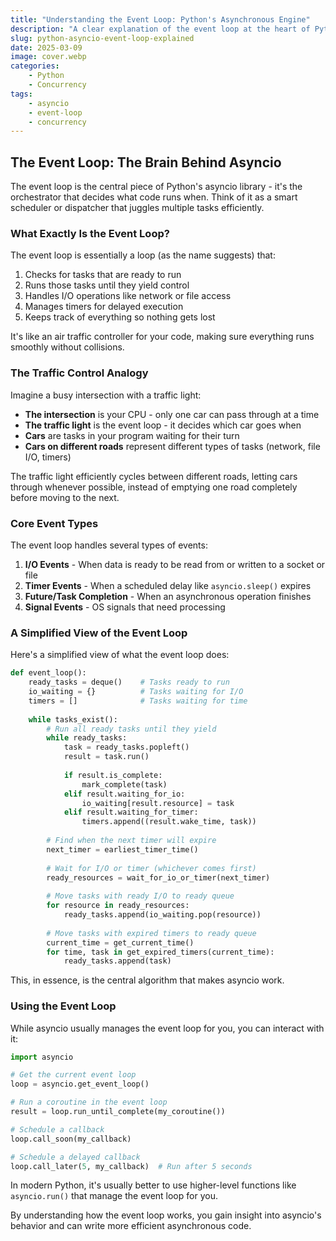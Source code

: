 ```yaml
---
title: "Understanding the Event Loop: Python's Asynchronous Engine"
description: "A clear explanation of the event loop at the heart of Python's asyncio library"
slug: python-asyncio-event-loop-explained
date: 2025-03-09
image: cover.webp
categories:
    - Python
    - Concurrency
tags:
    - asyncio
    - event-loop
    - concurrency
---
```


## The Event Loop: The Brain Behind Asyncio

The event loop is the central piece of Python's asyncio library - it's the orchestrator that decides what code runs when. Think of it as a smart scheduler or dispatcher that juggles multiple tasks efficiently.

### What Exactly Is the Event Loop?

The event loop is essentially a loop (as the name suggests) that:

1. Checks for tasks that are ready to run
2. Runs those tasks until they yield control
3. Handles I/O operations like network or file access
4. Manages timers for delayed execution
5. Keeps track of everything so nothing gets lost

It's like an air traffic controller for your code, making sure everything runs smoothly without collisions.

### The Traffic Control Analogy

Imagine a busy intersection with a traffic light:

- **The intersection** is your CPU - only one car can pass through at a time
- **The traffic light** is the event loop - it decides which car goes when
- **Cars** are tasks in your program waiting for their turn
- **Cars on different roads** represent different types of tasks (network, file I/O, timers)

The traffic light efficiently cycles between different roads, letting cars through whenever possible, instead of emptying one road completely before moving to the next.

### Core Event Types

The event loop handles several types of events:

1. **I/O Events** - When data is ready to be read from or written to a socket or file
2. **Timer Events** - When a scheduled delay like `asyncio.sleep()` expires
3. **Future/Task Completion** - When an asynchronous operation finishes
4. **Signal Events** - OS signals that need processing

### A Simplified View of the Event Loop

Here's a simplified view of what the event loop does:

```python
def event_loop():
    ready_tasks = deque()    # Tasks ready to run
    io_waiting = {}          # Tasks waiting for I/O
    timers = []              # Tasks waiting for time
    
    while tasks_exist():
        # Run all ready tasks until they yield
        while ready_tasks:
            task = ready_tasks.popleft()
            result = task.run()
            
            if result.is_complete:
                mark_complete(task)
            elif result.waiting_for_io:
                io_waiting[result.resource] = task
            elif result.waiting_for_timer:
                timers.append((result.wake_time, task))
        
        # Find when the next timer will expire
        next_timer = earliest_timer_time()
        
        # Wait for I/O or timer (whichever comes first)
        ready_resources = wait_for_io_or_timer(next_timer)
        
        # Move tasks with ready I/O to ready queue
        for resource in ready_resources:
            ready_tasks.append(io_waiting.pop(resource))
        
        # Move tasks with expired timers to ready queue
        current_time = get_current_time()
        for time, task in get_expired_timers(current_time):
            ready_tasks.append(task)
```

This, in essence, is the central algorithm that makes asyncio work.

### Using the Event Loop

While asyncio usually manages the event loop for you, you can interact with it:

```python
import asyncio

# Get the current event loop
loop = asyncio.get_event_loop()

# Run a coroutine in the event loop
result = loop.run_until_complete(my_coroutine())

# Schedule a callback
loop.call_soon(my_callback)

# Schedule a delayed callback
loop.call_later(5, my_callback)  # Run after 5 seconds
```

In modern Python, it's usually better to use higher-level functions like `asyncio.run()` that manage the event loop for you.

By understanding how the event loop works, you gain insight into asyncio's behavior and can write more efficient asynchronous code.
